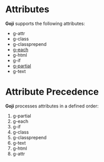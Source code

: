 # Attributes

**Goji** supports the following attributes:

* g-attr
* g-class
* g-classprepend
* [g-each](g-each.md)
* g-html
* g-if
* [g-partial](g-partial.md)
* g-text

# Attribute Precedence

**Goji** processes attributes in a defined order:

1. g-partial
2. g-each
3. g-if
4. g-class
5. g-classprepend
6. g-text
7. g-html
8. g-attr
